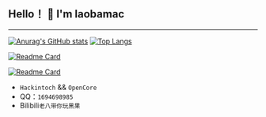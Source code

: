 ## Hello！ 👋 I'm laobamac
---
[![Anurag's GitHub stats](https://github-readme-stats.vercel.app/api?username=laobamac&show_icons=true&theme=radical)](https://github.com/laobamac)
[![Top Langs](https://github-readme-stats.vercel.app/api/top-langs/?username=laobamac)](https://github.com/laobamac/Hackintosh-i7-8700K-ASUS-PRIME-Z370-A-Z370-F)

[![Readme Card](https://github-readme-stats.vercel.app/api/pin/?username=laobamac&repo=Hackintosh-I3-9100F-B365M-RX580)](https://github.com/laobamac/Hackintosh-I3-9100F-B365M-RX580)

[![Readme Card](https://github-readme-stats.vercel.app/api/pin/?username=laobamac&repo=Hackintosh-i7-8700K-ASUS-PRIME-Z370-A-Z370-F)](https://github.com/laobamac/Hackintosh-i7-8700K-ASUS-PRIME-Z370-A-Z370-F)

-  `Hackintoch` && `OpenCore` 
- QQ：`1694698985`
- Bilibili`老八带你玩黑果`
[](https://blog.laobamac.fun/img/mm_facetoface_collect_qrcode_1673088826683.png)
